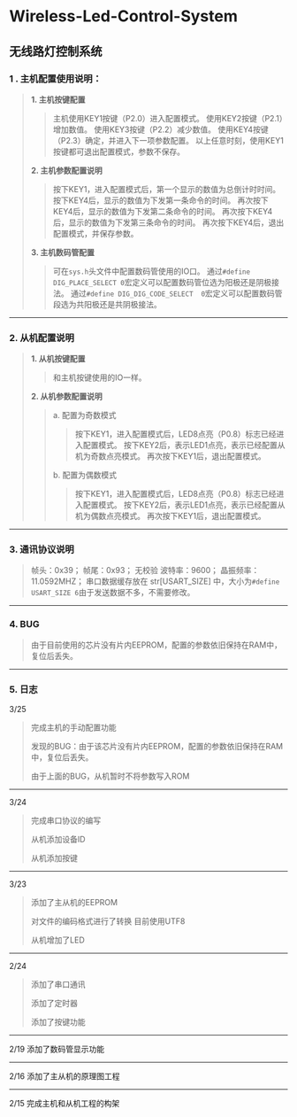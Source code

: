 # Wireless-Led-Control-System

## 无线路灯控制系统

### 1 . 主机配置使用说明：

> **1. 主机按键配置**
> 
> > 主机使用KEY1按键（P2.0）进入配置模式。
> > 使用KEY2按键（P2.1）增加数值。
> > 使用KEY3按键（P2.2）减少数值。
> > 使用KEY4按键（P2.3）确定，并进入下一项参数配置。
> > 以上任意时刻，使用KEY1按键都可退出配置模式，参数不保存。
>
> **2. 主机参数配置说明**
> 
> > 按下KEY1，进入配置模式后，第一个显示的数值为总倒计时时间。
> > 按下KEY4后，显示的数值为下发第一条命令的时间。
> > 再次按下KEY4后，显示的数值为下发第二条命令的时间。
> > 再次按下KEY4后，显示的数值为下发第三条命令的时间。
> > 再次按下KEY4后，退出配置模式，并保存参数。
> 
> **3. 主机数码管配置**
> 
> > 可在`sys.h`头文件中配置数码管使用的IO口。
> > 通过`#define DIG_PLACE_SELECT	0`宏定义可以配置数码管位选为阳极还是阴极接法。
> > 通过`#define DIG_DIG_CODE_SELECT 	0`宏定义可以配置数码管段选为共阳极还是共阴极接法。

---
### 2. 从机配置说明
>  **1. 从机按键配置**
>  
>  > 和主机按键使用的IO一样。
>
>  **2. 从机参数配置说明**
>  
>  > a.  配置为奇数模式
>  >
>  > > 按下KEY1，进入配置模式后，LED8点亮（P0.8）标志已经进入配置模式。
>  > > 按下KEY2后，表示LED1点亮，表示已经配置从机为奇数点亮模式。
>  > > 再次按下KEY1后，退出配置模式。
>  >
>  > b.  配置为偶数模式
>  > 
>  > > 按下KEY1，进入配置模式后，LED8点亮（P0.8）标志已经进入配置模式。
>  > > 按下KEY2后，表示LED1点亮，表示已经配置从机为偶数点亮模式。
>  > > 再次按下KEY1后，退出配置模式。

---
### 3. 通讯协议说明
> 帧头：0x39；
> 帧尾：0x93；
> 无校验
> 波特率：9600；
> 晶振频率：11.0592MHZ；
> 串口数据缓存放在 str[USART_SIZE] 中，大小为`#define USART_SIZE 6`由于发送数据不多，不需要修改。

---
### 4. BUG

> 由于目前使用的芯片没有片内EEPROM，配置的参数依旧保持在RAM中，复位后丢失。
>

---
### 5. 日志

3/25
>完成主机的手动配置功能
>
>发现的BUG：由于该芯片没有片内EEPROM，配置的参数依旧保持在RAM中，复位后丢失。
>
>由于上面的BUG，从机暂时不将参数写入ROM
>

---

3/24
>完成串口协议的编写
>
>从机添加设备ID
>
>从机添加按键

---

3/23 

>添加了主从机的EEPROM  
>
>对文件的编码格式进行了转换 目前使用UTF8
>
>从机增加了LED

---

2/24
>添加了串口通讯
>
>添加了定时器
>
>添加了按键功能

---

2/19	添加了数码管显示功能

---

2/16	添加了主从机的原理图工程

---

2/15	完成主机和从机工程的构架

